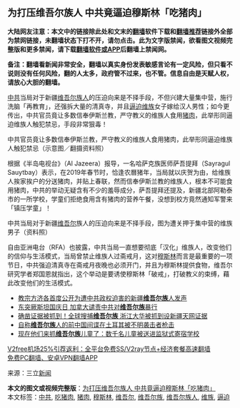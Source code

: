  <h2>为打压维吾尔族人 中共竟逼迫穆斯林「吃猪肉」</h2> <p class="notice"><b>大陆网友注意：本文中的链接除此处和文末的<a href="https://github.com/bannedbook/fanqiang" >翻墙</a>软件下载和<a href="https://github.com/killgcd/justmysocks/blob/master/README.md">翻墙推荐</a>链接外全部为禁网链接，未翻墙状态下打不开，请勿点击。此为文字版禁闻，欲看图文视频完整版和更多禁闻，请下载<a href="https://github.com/bannedbook/fanqiang">翻墙软件或APP</a>后翻墙上禁闻网。</p><p>备注：翻墙看新闻非常安全，翻墙以真实身份发表敏感言论有一定风险，但只看不说则没有任何风险，翻的人太多，政府管不过来，也不管。信息自由是天赋人权，请放心大胆的翻墙。</b></p>  <div class="entry"> <p><a href="https://www.bannedbook.org/bnews/tag/%e4%b8%ad%e5%85%b1/" class="st_tag internal_tag" rel="tag" title="标签 中共 下的日志">中共</a>当局对于新疆<a href="https://www.bannedbook.org/bnews/tag/%E7%BB%B4%E5%90%BE%E5%B0%94%E6%97%8F%E4%BA%BA/" class="st_tag internal_tag" rel="tag" title="标签 维吾尔族人 下的日志">维吾尔族人</a>的压迫向来是不择手段，不但兴建大量集中营，施行洗脑「再教育」，还强拆大量的清真寺，并且<a href="https://www.bannedbook.org/bnews/tag/%E9%80%BC%E8%BF%AB/" class="st_tag internal_tag" rel="tag" title="标签 逼迫 下的日志">逼迫</a><a href="https://www.bannedbook.org/bnews/tag/%E7%BB%B4%E6%97%8F/" class="st_tag internal_tag" rel="tag" title="标签 维族 下的日志">维族</a>女子嫁给汉人男性；如今更传出，中共官员竟让多数信奉伊斯兰教，严守教义的维族人食用<a href="https://www.bannedbook.org/bnews/tag/%E7%8C%AA%E8%82%89/" class="st_tag internal_tag" rel="tag" title="标签 猪肉 下的日志">猪肉</a>，此举形同逼迫维族人触犯禁忌，手段非常狠毒！</p> <p>中共官员竟让多数信奉伊斯兰教，严守教义的维族人食用猪肉，此举形同逼迫维族人触犯禁忌（示意图／翻摄资料照）</p>  <p>根据《半岛电视台》（Al Jazeera）报导，一名哈萨克族医师萨吾提拜（Sayragul Sauytbay）表示，在2019年春节时，恰逢农曆猪年，当局就以庆贺为由，给维族人挨家挨户的分送猪肉，并贴上春联，然而信奉伊斯兰教的维族人，根本不可能食用猪肉，中共的举动无疑含有不少的羞辱成分，萨吾提拜还提及，新疆北部阿勒泰市的一所学校，学童们拒绝食用含有猪肉的营养午餐，没想到校方竟然通知军警来「镇压学童」！</p> <p>中共当局对于新疆<a href="https://www.bannedbook.org/bnews/tag/%E7%BB%B4%E5%90%BE%E5%B0%94/" class="st_tag internal_tag" rel="tag" title="标签 维吾尔 下的日志">维吾尔</a>族人的压迫向来是不择手段，图为遭关押于集中营的维族男子（资料照）</p>  <p>自由亚洲电台（RFA）也披露，中共当局一直想要彻底「汉化」维族人，改变他们的信仰与生活模式，当局曾禁止维族人过斋戒月，这对<a href="https://www.bannedbook.org/bnews/tag/%e7%a9%86%e6%96%af%e6%9e%97/" class="st_tag internal_tag" rel="tag" title="标签 穆斯林 下的日志">穆斯林</a>而言是最重要的一项节日，中共强迫清真寺在斋戒月夜晚也必须开门，并且为穆斯林提供食物，维吾尔研究学者郑国恩就指出，这个举动是要诱使穆斯林「破戒」，打破教义的束缚，藉此改变他们的生活模式。</p> <ul class='op-related-articles' title='相关阅读'> <li><a href='https://www.bannedbook.org/bnews/worldnews/20201124/1436357.html' target='_blank'>教宗方济各首度公开为遭中共政权迫害的新疆<b>维吾尔族</b>人发声</a></li> <li><a href='https://www.bannedbook.org/bnews/headline/20201114/1430687.html' target='_blank'>东突厥斯坦国庆日 加拿大谴责中共对<b>维吾尔族</b>暴行</a></li> <li><a href='https://www.bannedbook.org/bnews/cnnews/20201106/1426790.html' target='_blank'>确凿证据被抓到！全球搜捕<b>维吾尔族</b> 浙江大华被抓到设新疆天网证据</a></li> <li><a href='https://www.bannedbook.org/bnews/headline/20201105/1425877.html' target='_blank'>自称<b>维吾尔族</b>人的前中国间谍在土耳其被不明袭击者枪击</a></li> <li><a href='https://www.bannedbook.org/bnews/headline/20201026/1420397.html' target='_blank'>现在他们来抓<b>维吾尔族</b>儿童了：数千名儿童被送进监狱式寄宿学校</a></li> </ul> <p class="texttj"> <a href="https://github.com/bannedbook/fanqiang/wiki/V2ray%E6%9C%BA%E5%9C%BA" target="_blank">V2free机场25%引荐返利：全平台免费SS/V2ray节点+经济套餐高速翻墙</a><br/> <a href="https://github.com/bannedbook/fanqiang/wiki/%E7%A6%81%E9%97%BB%E7%BD%91%E5%AE%89%E5%8D%93%E7%BF%BB%E5%A2%99%E6%96%B0%E9%97%BBAPP" target="_blank">免费PC翻墙、安卓VPN翻墙APP</a></p><p> 来源：三立<span class='wp_keywordlink_affiliate'><a href="https://www.bannedbook.org/" title="新闻">新闻</a></span> </p> <a name='sharetosocial'></a>       <div><b>本文的图文或视频完整版</b>：<a href='https://www.bannedbook.org/bnews/cbnews/20201209/1444364.html'>为打压维吾尔族人 中共竟逼迫穆斯林「吃猪肉」</a></div>  </div><!--END ENTRY--> <div class="postfooter"> <div>本文标签：<a href="https://www.bannedbook.org/bnews/tag/%e4%b8%ad%e5%85%b1/" rel="tag">中共</a>, <a href="https://www.bannedbook.org/bnews/tag/%E5%90%83%E7%8C%AA%E8%82%89/" rel="tag">吃猪肉</a>, <a href="https://www.bannedbook.org/bnews/tag/%E7%8C%AA%E8%82%89/" rel="tag">猪肉</a>, <a href="https://www.bannedbook.org/bnews/tag/%e7%a9%86%e6%96%af%e6%9e%97/" rel="tag">穆斯林</a>, <a href="https://www.bannedbook.org/bnews/tag/%E7%BB%B4%E5%90%BE%E5%B0%94/" rel="tag">维吾尔</a>, <a href="https://www.bannedbook.org/bnews/tag/%E7%BB%B4%E5%90%BE%E5%B0%94%E6%97%8F/" rel="tag">维吾尔族</a>, <a href="https://www.bannedbook.org/bnews/tag/%E7%BB%B4%E5%90%BE%E5%B0%94%E6%97%8F%E4%BA%BA/" rel="tag">维吾尔族人</a>, <a href="https://www.bannedbook.org/bnews/tag/%E7%BB%B4%E6%97%8F/" rel="tag">维族</a>, <a href="https://www.bannedbook.org/bnews/tag/%E9%80%BC%E8%BF%AB/" rel="tag">逼迫</a></div>  </div><!--END POSTFOOTER--> 